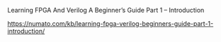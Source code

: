Learning FPGA And Verilog A Beginner’s Guide Part 1 – Introduction

https://numato.com/kb/learning-fpga-verilog-beginners-guide-part-1-introduction/